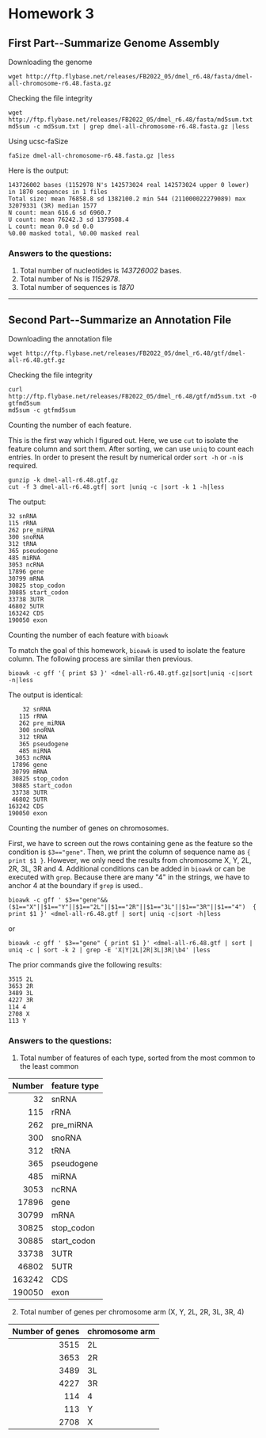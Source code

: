 # Homework 3

## First Part--Summarize Genome Assembly

Downloading the genome

    wget http://ftp.flybase.net/releases/FB2022_05/dmel_r6.48/fasta/dmel-all-chromosome-r6.48.fasta.gz

Checking the file integrity

    wget http://ftp.flybase.net/releases/FB2022_05/dmel_r6.48/fasta/md5sum.txt
    md5sum -c md5sum.txt | grep dmel-all-chromosome-r6.48.fasta.gz |less

Using ucsc-faSize

    faSize dmel-all-chromosome-r6.48.fasta.gz |less

Here is the output:

    143726002 bases (1152978 N's 142573024 real 142573024 upper 0 lower) in 1870 sequences in 1 files
    Total size: mean 76858.8 sd 1382100.2 min 544 (211000022279089) max 32079331 (3R) median 1577
    N count: mean 616.6 sd 6960.7
    U count: mean 76242.3 sd 1379508.4
    L count: mean 0.0 sd 0.0
    %0.00 masked total, %0.00 masked real


### **Answers to the questions:**

1. Total number of nucleotides is *143726002* bases.
2. Total number of Ns is *1152978*.
3. Total number of sequences is *1870*

-------

## Second Part--Summarize an Annotation File

Downloading the annotation file

    wget http://ftp.flybase.net/releases/FB2022_05/dmel_r6.48/gtf/dmel-all-r6.48.gtf.gz


Checking the file integrity

    curl http://ftp.flybase.net/releases/FB2022_05/dmel_r6.48/gtf/md5sum.txt -0 gtfmd5sum
    md5sum -c gtfmd5sum

Counting the number of each feature.

This is the first way which I figured out. Here, we use `cut` to isolate the feature column and sort them. After sorting, we can use `uniq` to count each entries. In order to present the result by numerical order `sort -h` or `-n` is required.

    gunzip -k dmel-all-r6.48.gtf.gz
    cut -f 3 dmel-all-r6.48.gtf| sort |uniq -c |sort -k 1 -h|less

The output:

    32 snRNA
    115 rRNA
    262 pre_miRNA
    300 snoRNA
    312 tRNA
    365 pseudogene
    485 miRNA
    3053 ncRNA
    17896 gene
    30799 mRNA
    30825 stop_codon
    30885 start_codon
    33738 3UTR
    46802 5UTR
    163242 CDS
    190050 exon

Counting the number of each feature with `bioawk`

To match the goal of this homework, `bioawk` is used to isolate the feature column. The following process are similar then previous. 

    bioawk -c gff '{ print $3 }' <dmel-all-r6.48.gtf.gz|sort|uniq -c|sort -n|less

The output is identical:

        32 snRNA
       115 rRNA
       262 pre_miRNA
       300 snoRNA
       312 tRNA
       365 pseudogene
       485 miRNA
      3053 ncRNA
     17896 gene
     30799 mRNA
     30825 stop_codon
     30885 start_codon
     33738 3UTR
     46802 5UTR
    163242 CDS
    190050 exon

Counting the number of genes on chromosomes.

First, we have to screen out the rows containing gene as the feature so the condition is `$3=="gene"`. Then, we print the column of sequence name as `{ print $1 }`. However, we only need the results from chromosome X, Y, 2L, 2R, 3L, 3R and 4. Additional conditions can be added in `bioawk` or can be executed with `grep`. Because there are many "4" in the strings, we have to anchor 4 at the boundary if `grep` is used.. 

    bioawk -c gff ' $3=="gene"&&($1=="X"||$1=="Y"||$1=="2L"||$1=="2R"||$1=="3L"||$1=="3R"||$1=="4")  { print $1 }' <dmel-all-r6.48.gtf | sort| uniq -c|sort -h|less

or

    bioawk -c gff ' $3=="gene" { print $1 }' <dmel-all-r6.48.gtf | sort | uniq -c | sort -k 2 | grep -E 'X|Y|2L|2R|3L|3R|\b4' |less

The prior commands give the following results:

    3515 2L
    3653 2R
    3489 3L
    4227 3R
    114 4
    2708 X
    113 Y



### **Answers to the questions:**

1. Total number of features of each type, sorted from the most common to the least common

|Number|feature type|
|---:|:---|
|32 |snRNA|
|115 |rRNA|
|262 |pre_miRNA|
|300 |snoRNA|
|312 |tRNA|
|365 |pseudogene|
|485 |miRNA|
|3053 |ncRNA|
|17896 |gene|
|30799 |mRNA|
|30825 |stop_codon|
|30885 |start_codon|
|33738 |3UTR|
|46802 |5UTR|
|163242 |CDS|
|190050 |exon|

2. Total number of genes per chromosome arm (X, Y, 2L, 2R, 3L, 3R, 4)

|Number of genes|chromosome arm|
|---:|:---|
|3515 |2L|
|3653 |2R|
|3489 |3L|
|4227 |3R|
|114 |4|
|113 |Y|
|2708 |X|